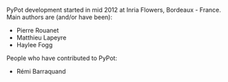 PyPot development started in mid 2012 at Inria Flowers, Bordeaux - France. Main authors are (and/or have been):

* Pierre Rouanet
* Matthieu Lapeyre
* Haylee Fogg

People who have contributed to PyPot:

* Rémi Barraquand